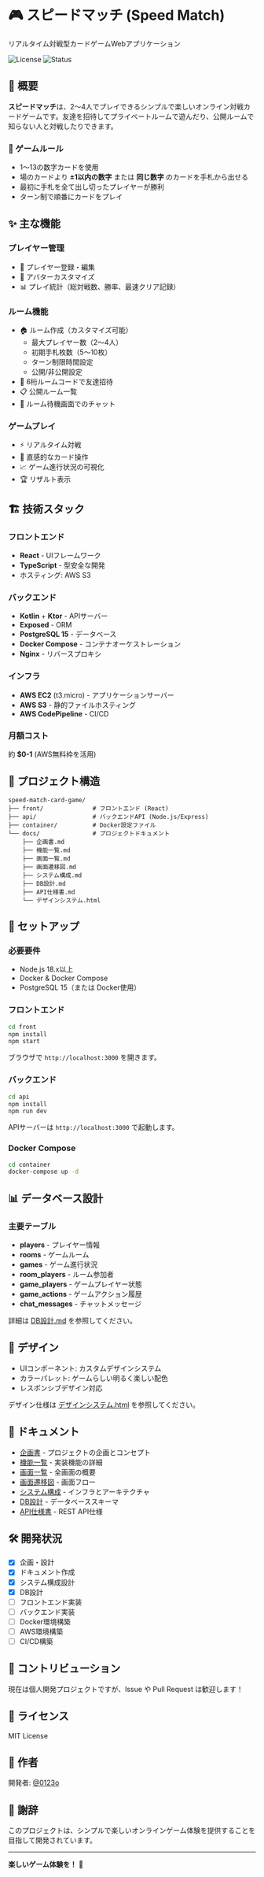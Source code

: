 # 🎮 スピードマッチ (Speed Match)

リアルタイム対戦型カードゲームWebアプリケーション

![License](https://img.shields.io/badge/license-MIT-blue.svg)
![Status](https://img.shields.io/badge/status-in%20development-yellow.svg)

## 📖 概要

**スピードマッチ**は、2〜4人でプレイできるシンプルで楽しいオンライン対戦カードゲームです。友達を招待してプライベートルームで遊んだり、公開ルームで知らない人と対戦したりできます。

### 🎯 ゲームルール

- 1〜13の数字カードを使用
- 場のカードより **±1以内の数字** または **同じ数字** のカードを手札から出せる
- 最初に手札を全て出し切ったプレイヤーが勝利
- ターン制で順番にカードをプレイ

## ✨ 主な機能

### プレイヤー管理
- 👤 プレイヤー登録・編集
- 🎨 アバターカスタマイズ
- 📊 プレイ統計（総対戦数、勝率、最速クリア記録）

### ルーム機能
- 🏠 ルーム作成（カスタマイズ可能）
  - 最大プレイヤー数（2〜4人）
  - 初期手札枚数（5〜10枚）
  - ターン制限時間設定
  - 公開/非公開設定
- 🔑 6桁ルームコードで友達招待
- 📋 公開ルーム一覧
- 💬 ルーム待機画面でのチャット

### ゲームプレイ
- ⚡ リアルタイム対戦
- 🎴 直感的なカード操作
- 📈 ゲーム進行状況の可視化
- 🏆 リザルト表示

## 🏗️ 技術スタック

### フロントエンド
- **React** - UIフレームワーク
- **TypeScript** - 型安全な開発
- ホスティング: AWS S3

### バックエンド
- **Kotlin** + **Ktor** - APIサーバー
- **Exposed** - ORM
- **PostgreSQL 15** - データベース
- **Docker Compose** - コンテナオーケストレーション
- **Nginx** - リバースプロキシ

### インフラ
- **AWS EC2** (t3.micro) - アプリケーションサーバー
- **AWS S3** - 静的ファイルホスティング
- **AWS CodePipeline** - CI/CD

### 月額コスト
約 **$0-1** (AWS無料枠を活用)

## 📁 プロジェクト構造

```
speed-match-card-game/
├── front/              # フロントエンド (React)
├── api/                # バックエンドAPI (Node.js/Express)
├── container/          # Docker設定ファイル
└── docs/               # プロジェクトドキュメント
    ├── 企画書.md
    ├── 機能一覧.md
    ├── 画面一覧.md
    ├── 画面遷移図.md
    ├── システム構成.md
    ├── DB設計.md
    ├── API仕様書.md
    └── デザインシステム.html
```

## 🚀 セットアップ

### 必要要件
- Node.js 18.x以上
- Docker & Docker Compose
- PostgreSQL 15（または Docker使用）

### フロントエンド

```bash
cd front
npm install
npm start
```

ブラウザで `http://localhost:3000` を開きます。

### バックエンド

```bash
cd api
npm install
npm run dev
```

APIサーバーは `http://localhost:3000` で起動します。

### Docker Compose

```bash
cd container
docker-compose up -d
```

## 📊 データベース設計

### 主要テーブル
- **players** - プレイヤー情報
- **rooms** - ゲームルーム
- **games** - ゲーム進行状況
- **room_players** - ルーム参加者
- **game_players** - ゲームプレイヤー状態
- **game_actions** - ゲームアクション履歴
- **chat_messages** - チャットメッセージ

詳細は [DB設計.md](./docs/DB設計.md) を参照してください。

## 🎨 デザイン

- UIコンポーネント: カスタムデザインシステム
- カラーパレット: ゲームらしい明るく楽しい配色
- レスポンシブデザイン対応

デザイン仕様は [デザインシステム.html](./docs/デザインシステム.html) を参照してください。

## 📖 ドキュメント

- [企画書](./docs/企画書.md) - プロジェクトの企画とコンセプト
- [機能一覧](./docs/機能一覧.md) - 実装機能の詳細
- [画面一覧](./docs/画面一覧.md) - 全画面の概要
- [画面遷移図](./docs/画面遷移図.md) - 画面フロー
- [システム構成](./docs/システム構成.md) - インフラとアーキテクチャ
- [DB設計](./docs/DB設計.md) - データベーススキーマ
- [API仕様書](./docs/API仕様書.md) - REST API仕様

## 🛠️ 開発状況

- [x] 企画・設計
- [x] ドキュメント作成
- [x] システム構成設計
- [x] DB設計
- [ ] フロントエンド実装
- [ ] バックエンド実装
- [ ] Docker環境構築
- [ ] AWS環境構築
- [ ] CI/CD構築

## 🤝 コントリビューション

現在は個人開発プロジェクトですが、Issue や Pull Request は歓迎します！

## 📄 ライセンス

MIT License

## 👤 作者

開発者: [@0123o](https://github.com/0123o)

## 🙏 謝辞

このプロジェクトは、シンプルで楽しいオンラインゲーム体験を提供することを目指して開発されています。

---

**楽しいゲーム体験を！** 🎉
